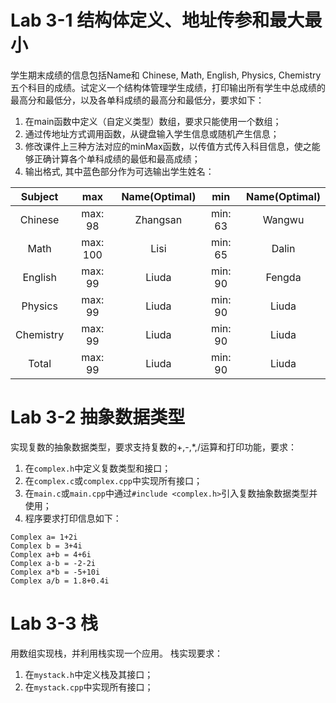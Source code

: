 # Lab 3-1 结构体定义、地址传参和最大最小

  学生期末成绩的信息包括Name和 Chinese, Math, English, Physics, Chemistry五个科目的成绩。试定义一个结构体管理学生成绩，打印输出所有学生中总成绩的最高分和最低分，以及各单科成绩的最高分和最低分，要求如下：
 1. 在main函数中定义（自定义类型）数组，要求只能使用一个数组；
 2. 通过传地址方式调用函数，从键盘输入学生信息或随机产生信息；
 3. 修改课件上三种方法对应的minMax函数，以传值方式传入科目信息，使之能够正确计算各个单科成绩的最低和最高成绩；
 4. 输出格式, 其中蓝色部分作为可选输出学生姓名：

| Subject | max | Name(Optimal) | min | Name(Optimal) |
| :-----: | :-: | :-----------: | :-: | :-----------: |
| Chinese | max: 98 | Zhangsan | min: 63 |Wangwu |
| Math | max: 100 | Lisi | min: 65 | Dalin |
| English | max: 99 | Liuda | min: 90 | Fengda |
| Physics | max: 99 | Liuda | min: 90 | Liuda |
| Chemistry | max: 99 | Liuda | min: 90 | Liuda |
| Total | max: 99 | Liuda | min: 90 | Liuda |

# Lab 3-2  抽象数据类型

实现复数的抽象数据类型，要求支持复数的+,-,\*,/运算和打印功能，要求：
1. 在`complex.h`中定义复数类型和接口；
2. 在`complex.c`或`complex.cpp`中实现所有接口；
3. 在`main.c`或`main.cpp`中通过`#include <complex.h>`引入复数抽象数据类型并使用；
4. 程序要求打印信息如下：
```
Complex a= 1+2i
Complex b = 3+4i
Complex a+b = 4+6i
Complex a-b = -2-2i
Complex a*b = -5+10i
Complex a/b = 1.8+0.4i
```

# Lab 3-3 栈

用数组实现栈，并利用栈实现一个应用。 
栈实现要求：
1. 在`mystack.h`中定义栈及其接口；
2. 在`mystack.cpp`中实现所有接口；
